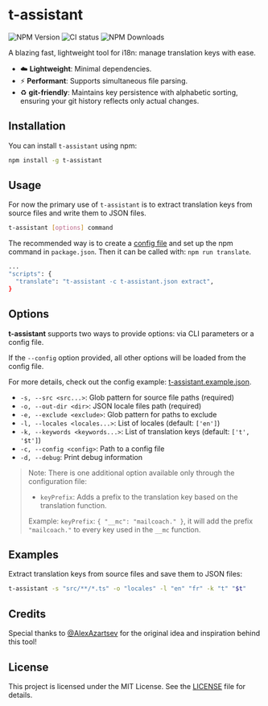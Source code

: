 # t-assistant

![NPM Version](https://img.shields.io/npm/v/t-assistant)
![CI status](https://github.com/asamofal/t-assistant/actions/workflows/ci.yml/badge.svg?branch=master)
![NPM Downloads](https://img.shields.io/npm/dm/t-assistant)

A blazing fast, lightweight tool for i18n: manage translation keys with ease.

- ☁️ **Lightweight**: Minimal dependencies.
- ⚡ **Performant**: Supports simultaneous file parsing.
- ♻️ **git-friendly**: Maintains key persistence with alphabetic sorting, ensuring your git history reflects only actual changes.  

## Installation

You can install `t-assistant` using npm:

```sh
npm install -g t-assistant
```

## Usage

For now the primary use of `t-assistant` is to extract translation keys from source files and write them to JSON files.

```sh
t-assistant [options] command
```

The recommended way is to create a [config file](t-assistant.example.json) and set up the npm command in `package.json`.
Then it can be called with: `npm run translate`.
```bash
...
"scripts": {
  "translate": "t-assistant -c t-assistant.json extract",
}
```

## Options

**t-assistant** supports two ways to provide options: via CLI parameters or a config file. 

If the `--config` option provided, all other options will be loaded from the config file.

For more details, check out the config example: [t-assistant.example.json](t-assistant.example.json).

- `-s, --src <src...>`: Glob pattern for source file paths (required)
- `-o, --out-dir <dir>`: JSON locale files path (required)
- `-e, --exclude <exclude>`: Glob pattern for paths to exclude
- `-l, --locales <locales...>`: List of locales (default: `['en']`)
- `-k, --keywords <keywords...>`: List of translation keys (default: `['t', '$t']`)
- `-c, --config <config>`: Path to a config file
- `-d, --debug`: Print debug information

> Note: There is one additional option available only through the configuration file:
> - `keyPrefix`: Adds a prefix to the translation key based on the translation function.
>
> Example:
> `keyPrefix`: `{ "__mc": "mailcoach." }`, it will add the prefix `"mailcoach."` to every key used in the `__mc` function.

## Examples

Extract translation keys from source files and save them to JSON files:

```sh
t-assistant -s "src/**/*.ts" -o "locales" -l "en" "fr" -k "t" "$t"
```

## Credits

Special thanks to [@AlexAzartsev](https://github.com/AlexAzartsev) for the original idea and inspiration behind this tool!

## License

This project is licensed under the MIT License. See the [LICENSE](LICENSE) file for details.
